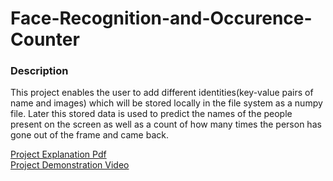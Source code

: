 # Face-Recognition-and-Occurence-Counter
### Description
This project enables the user to add different identities(key-value pairs of name and images) which will be stored locally in the file system as a numpy file. Later this stored data is used to predict the names of the people present on the screen as well as a count of how many times the person has gone out of the frame and came back.

[Project Explanation Pdf](https://drive.google.com/file/d/1l-flLhb9Ncu4O5fBj6iigrLTd29Y4-mR/view?usp=sharing)
<br/>
[Project Demonstration Video](https://drive.google.com/file/d/1tv8UQSpnt6GnBUJdAzReNHYY2IS7B_wh/view)
